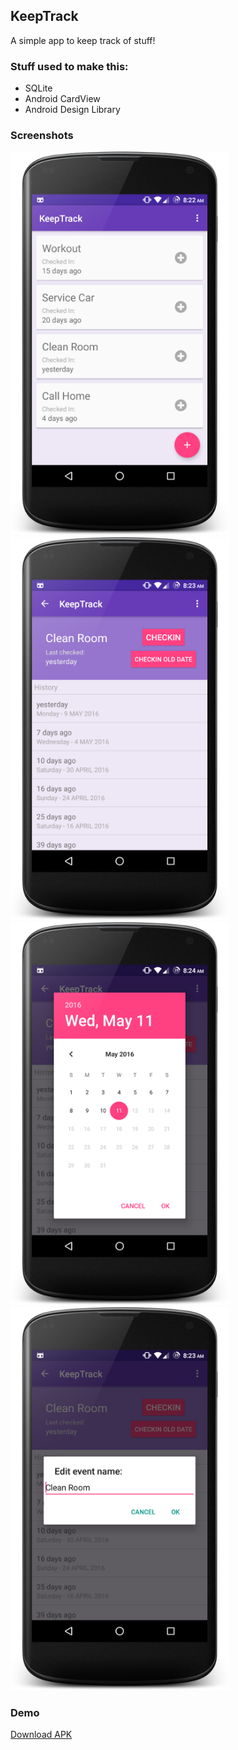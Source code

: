 ## KeepTrack

A simple app to keep track of stuff!

### Stuff used to make this:

* SQLite
* Android CardView
* Android Design Library

### Screenshots
<img src="screenshot1.png" width="350" alt="screenshot1"/>
<img src="screenshot2.png" width="350" alt="screenshot2"/><br/>
<img src="screenshot3.png" width="350" alt="screenshot3"/>
<img src="screenshot4.png" width="350" alt="screenshot4"/>


### Demo
[Download APK](https://github.com/shahzar/KeepTrack/raw/master/KeepTrack.apk)